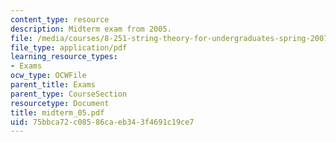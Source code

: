 ```yaml
---
content_type: resource
description: Midterm exam from 2005.
file: /media/courses/8-251-string-theory-for-undergraduates-spring-2007/75bbca72c08586caeb343f4691c19ce7_midterm_05.pdf
file_type: application/pdf
learning_resource_types:
- Exams
ocw_type: OCWFile
parent_title: Exams
parent_type: CourseSection
resourcetype: Document
title: midterm_05.pdf
uid: 75bbca72-c085-86ca-eb34-3f4691c19ce7
---
```

